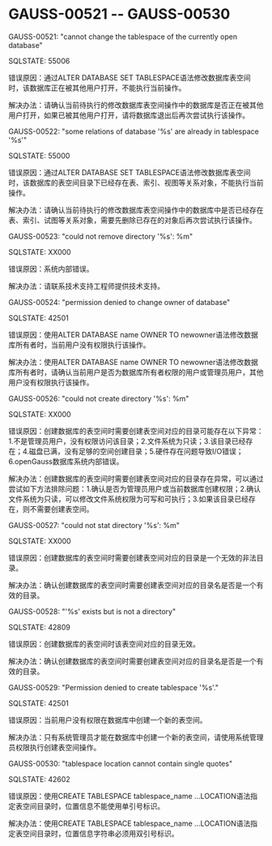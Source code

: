 # GAUSS-00521 -- GAUSS-00530<a name="ZH-CN_TOPIC_0302073003"></a>

GAUSS-00521: "cannot change the tablespace of the currently open database"

SQLSTATE: 55006

错误原因：通过ALTER DATABASE SET TABLESPACE语法修改数据库表空间时，该数据库正在被其他用户打开，不能执行当前操作。

解决办法：请确认当前待执行的修改数据库表空间操作中的数据库是否正在被其他用户打开，如果已被其他用户打开，请将数据库退出后再次尝试执行该操作。

GAUSS-00522: "some relations of database '%s' are already in tablespace '%s'"

SQLSTATE: 55000

错误原因：通过ALTER DATABASE SET TABLESPACE语法修改数据库表空间时，该数据库的表空间目录下已经存在表、索引、视图等关系对象，不能执行当前操作。

解决办法：请确认当前待执行的修改数据库表空间操作中的数据库中是否已经存在表、索引、试图等关系对象，需要先删除已存在的对象后再次尝试执行该操作。

GAUSS-00523: "could not remove directory '%s': %m"

SQLSTATE: XX000

错误原因：系统内部错误。

解决办法：请联系技术支持工程师提供技术支持。

GAUSS-00524: "permission denied to change owner of database"

SQLSTATE: 42501

错误原因：使用ALTER DATABASE name OWNER TO newowner语法修改数据库所有者时，当前用户没有权限执行该操作。

解决办法：使用ALTER DATABASE name OWNER TO newowner语法修改数据库所有者时，请确认当前用户是否为数据库所有者权限的用户或管理员用户，其他用户没有权限执行该操作。

GAUSS-00526: "could not create directory '%s': %m"

SQLSTATE: XX000

错误原因：创建数据库的表空间时需要创建表空间对应的目录可能存在以下异常：1.不是管理员用户，没有权限访问该目录；2.文件系统为只读；3.该目录已经存在；4.磁盘已满，没有足够的空间创建目录；5.硬件存在问题导致I/O错误；6.openGauss数据库系统内部错误。

解决办法：创建数据库的表空间时需要创建表空间对应的目录存在异常，可以通过尝试如下方法排除问题：1.确认是否为管理员用户或当前数据库创建权限；2.确认文件系统为只读，可以修改文件系统权限为可写和可执行；3.如果该目录已经存在，则不需要创建表空间。

GAUSS-00527: "could not stat directory '%s': %m"

SQLSTATE: XX000

错误原因：创建数据库的表空间时需要创建表空间对应的目录是一个无效的非法目录。

解决办法：确认创建数据库的表空间时需要创建表空间对应的目录名是否是一个有效的目录。

GAUSS-00528: "'%s' exists but is not a directory"

SQLSTATE: 42809

错误原因：创建数据库的表空间时该表空间对应的目录无效。

解决办法：确认创建数据库的表空间时需要创建表空间对应的目录名是否是一个有效的目录。

GAUSS-00529: "Permission denied to create tablespace '%s'."

SQLSTATE: 42501

错误原因：当前用户没有权限在数据库中创建一个新的表空间。

解决办法：只有系统管理员才能在数据库中创建一个新的表空间，请使用系统管理员权限执行创建表空间操作。

GAUSS-00530: "tablespace location cannot contain single quotes"

SQLSTATE: 42602

错误原因：使用CREATE TABLESPACE tablespace\_name ...LOCATION语法指定表空间目录时，位置信息不能使用单引号标识。

解决办法：使用CREATE TABLESPACE tablespace\_name ...LOCATION语法指定表空间目录时，位置信息字符串必须用双引号标识。
